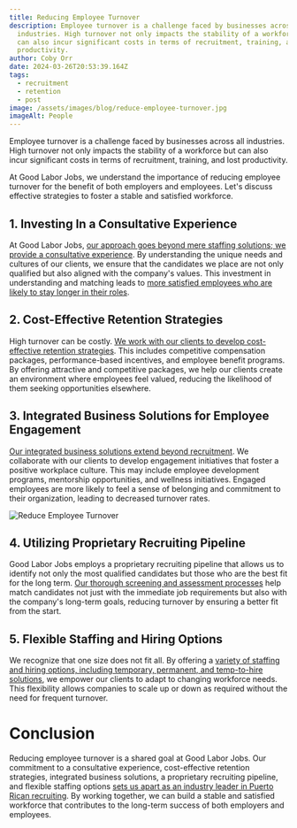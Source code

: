 ```yaml
---
title: Reducing Employee Turnover
description: Employee turnover is a challenge faced by businesses across all
  industries. High turnover not only impacts the stability of a workforce but
  can also incur significant costs in terms of recruitment, training, and lost
  productivity.
author: Coby Orr
date: 2024-03-26T20:53:39.164Z
tags:
  - recruitment
  - retention
  - post
image: /assets/images/blog/reduce-employee-turnover.jpg
imageAlt: People
---
```

Employee turnover is a challenge faced by businesses across all industries. High turnover not only impacts the stability of a workforce but can also incur significant costs in terms of recruitment, training, and lost productivity.

At Good Labor Jobs, we understand the importance of reducing employee turnover for the benefit of both employers and employees. Let's discuss effective strategies to foster a stable and satisfied workforce.

## 1. Investing In a Consultative Experience

At Good Labor Jobs, [our approach goes beyond mere staffing solutions; we provide a consultative experience](https://goodlaborjobs.com/about/). By understanding the unique needs and cultures of our clients, we ensure that the candidates we place are not only qualified but also aligned with the company's values. This investment in understanding and matching leads to [more satisfied employees who are likely to stay longer in their roles](https://goodlaborjobs.com/testimonials/).

## 2. Cost-Effective Retention Strategies

High turnover can be costly. [We work with our clients to develop cost-effective retention strategies](https://goodlaborjobs.com/services/). This includes competitive compensation packages, performance-based incentives, and employee benefit programs. By offering attractive and competitive packages, we help our clients create an environment where employees feel valued, reducing the likelihood of them seeking opportunities elsewhere.

## 3. Integrated Business Solutions for Employee Engagement

[Our integrated business solutions extend beyond recruitment](https://goodlaborjobs.com/services/). We collaborate with our clients to develop engagement initiatives that foster a positive workplace culture. This may include employee development programs, mentorship opportunities, and wellness initiatives. Engaged employees are more likely to feel a sense of belonging and commitment to their organization, leading to decreased turnover rates.

![Reduce Employee Turnover](/assets/images/blog/reduce-employee-turnover-box.jpg)

## 4. Utilizing Proprietary Recruiting Pipeline

Good Labor Jobs employs a proprietary recruiting pipeline that allows us to identify not only the most qualified candidates but those who are the best fit for the long term. [Our thorough screening and assessment processes](https://goodlaborjobs.com/services/) help match candidates not just with the immediate job requirements but also with the company's long-term goals, reducing turnover by ensuring a better fit from the start.

## 5. Flexible Staffing and Hiring Options

We recognize that one size does not fit all. By offering a [variety of staffing and hiring options, including temporary, permanent, and temp-to-hire solutions](https://goodlaborjobs.com/services/), we empower our clients to adapt to changing workforce needs. This flexibility allows companies to scale up or down as required without the need for frequent turnover.

# Conclusion

Reducing employee turnover is a shared goal at Good Labor Jobs. Our commitment to a consultative experience, cost-effective retention strategies, integrated business solutions, a proprietary recruiting pipeline, and flexible staffing options [sets us apart as an industry leader in Puerto Rican recruiting](https://goodlaborjobs.com/about/). By working together, we can build a stable and satisfied workforce that contributes to the long-term success of both employers and employees.
